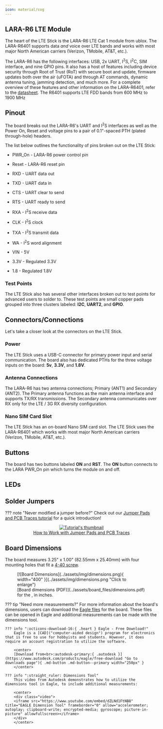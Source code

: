 ```yaml
---
icon: material/cog
---
```


<!-- This section goes into detail about the various components on the product, solder jumpers as well as the board dimensions with a dimensional drawing exported from Eagle. -->

## LARA-R6 LTE Module

The heart of the LTE Stick is the LARA-R6 LTE Cat 1 module from ublox. The LARA-R6401 supports data <i>and</i> voice over LTE bands and works with most major North American carriers (Verizon, TMobile, AT&T, etc.). 

The LARA-R6 has the following interfaces: USB, 2x UART, I<sup>2</sup>S, I<sup>2</sup>C, SIM interface, and nine GPIO pins. It also has a host of features including device security through Root of Trust (RoT) with secure boot and update, firmware updates both over the air (uFOTA) and through AT commands, dynamic antenna tuning, jamming detection, and much more. For a complete overview of these features and other information on the LARA-R6401, refer to the [datasheet](). The R6401 supports LTE FDD bands from 600 MHz to 1900 MHz

## Pinout

The board breaks out the LARA-R6's UART and I<sup>2</sup>S interfaces as well as the Power On, Reset and voltage pins to a pair of 0.1"-spaced PTH (plated through-hole) headers.

The list below outlines the functionality of pins broken out on the LTE Stick:

  * PWR_On - LARA-R6 power control pin
  * Reset - LARA-R6 reset pin
  * RXD - UART data out
  * TXD - UART data in
  * CTS - UART clear to send
  * RTS - UART ready to send
  * RXA - I<sup>2</sup>S receive data
  * CLK - I<sup>2</sup>S clock
  * TXA - I<sup>2</sup>S transmit data
  * WA - I<sup>2</sup>S word alignment

  * VIN - 5V 
  * 3.3V - Regulated 3.3V
  * 1.8 - Regulated 1.8V  
 
### Test Points

The LTE Stick also has several other interfaces broken out to test points for advanced users to solder to. These test points are small copper pads grouped into three clusters labeled: <b>I2C</b>, <b>UART2</b>, and <b>GPIO</b>.

## Connectors/Connections

Let's take a closer look at the connectors on the LTE Stick.

### Power

The LTE Stick uses a USB-C connector for primary power input and serial communication. The board also has dedicated PTHs for the three voltage inputs on the board: <b>5v</b>, <b>3.3V</b>, and <b>1.8V</b>.

### Antenna Connections

The LARA-R6 has two antenna connections; Primary (ANT1) and Secondary (ANT2). The Primary antenna functions as the main antenna interface and supports TX/RX transmissions. The Secondary antenna communicates over RX only for the LTE / 3G RX diversity configuration. 

### Nano SIM Card Slot

The LTE Stick has an on-board Nano SIM card slot. The LTE Stick uses the LARA-R6401 which works with most major North American carriers (Verizon, TMobile, AT&T, etc.).   

## Buttons

The board has two buttons labeled <b>ON</b> and <b>RST</b>. The <b>ON</b> button connects to the LARA PWR_On pin which turns the module on and off. 

## LEDs

## Solder Jumpers

??? note "Never modified a jumper before?"
	Check out our <a href="https://learn.sparkfun.com/tutorials/664">Jumper Pads and PCB Traces tutorial</a> for a quick introduction!
	<p align="center">
		<a href="https://learn.sparkfun.com/tutorials/664">
		<img src="https://cdn.sparkfun.com/c/264-148/assets/learn_tutorials/6/6/4/PCB_TraceCutLumenati.jpg" alt="Tutorial's thumbnail"><br>
        How to Work with Jumper Pads and PCB Traces</a>
	</p>


## Board Dimensions

The board measures 3.25" x 1.00" (82.55mm x 25.40mm) with four mounting holes that fit a [4-40 screw]().

<figure markdown>
[![Board Dimensions](../assets/img/dimensions.png){ width="400" }](../assets/img/dimensions.png "Click to enlarge")
<figcaption markdown>
[Board dimensions (PDF)](../assets/board_files/dimensions.pdf) for the <Product Name>, in inches.
</figcaption>
</figure>


??? tip "Need more measurements?"
	For more information about the board's dimensions, users can download the [Eagle files](../assets/board_files/eagle_files.zip) for the board. These files can be opened in Eagle and additional measurements can be made with the dimensions tool.

	??? info ":octicons-download-16:{ .heart } Eagle - Free Download!"
		Eagle is a [CAD]("computer-aided design") program for electronics that is free to use for hobbyists and students. However, it does require an account registration to utilize the software.

		<center>
		[Download from<br>:autodesk-primary:{ .autodesk }](https://www.autodesk.com/products/eagle/free-download "Go to downloads page"){ .md-button .md-button--primary width="250px" }
		</center>
	
	??? info ":straight_ruler: Dimensions Tool"
		This video from Autodesk demonstrates how to utilize the dimensions tool in Eagle, to include additional measurements:

		<center>
		<div class="video">
		<iframe src="https://www.youtube.com/embed/dZLNd1FtNB8" title="EAGLE Dimension Tool" frameborder="0" allow="accelerometer; autoplay; clipboard-write; encrypted-media; gyroscope; picture-in-picture" allowfullscreen></iframe>
		</div>
		</center>